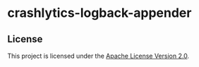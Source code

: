 # crashlytics-logback-appender

## License

This project is licensed under the [Apache License Version 2.0](LICENSE).
